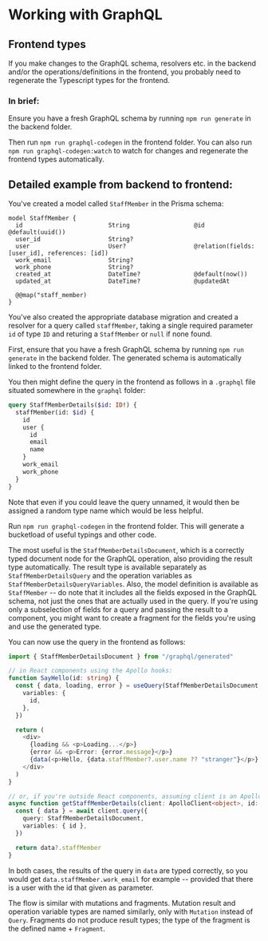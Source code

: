 # Working with GraphQL

## Frontend types

If you make changes to the GraphQL schema, resolvers etc. in the backend and/or the operations/definitions in the frontend, you probably need to regenerate the Typescript types for the frontend.

### In brief:

Ensure you have a fresh GraphQL schema by running `npm run generate` in the backend folder.

Then run `npm run graphql-codegen` in the frontend folder. You can also run `npm run graphql-codegen:watch` to watch for changes and regenerate the frontend types automatically.

## Detailed example from backend to frontend:

You've created a model called `StaffMember` in the Prisma schema:

```prisma
model StaffMember {
  id                        String                  @id @default(uuid())
  user_id                   String?
  user                      User?                   @relation(fields: [user_id], references: [id])
  work_email                String?
  work_phone                String?
  created_at                DateTime?               @default(now())
  updated_at                DateTime?               @updatedAt

  @@map("staff_member)
}
```

You've also created the appropriate database migration and created a resolver for a query called `staffMember`, taking a single required parameter `id` of type `ID` and returing a `StaffMember` or `null` if none found.

First, ensure that you have a fresh GraphQL schema by running `npm run generate` in the backend folder. The generated schema is automatically linked to the frontend folder.

You then might define the query in the frontend as follows in a `.graphql` file situated somewhere in the `graphql` folder:

```graphql
query StaffMemberDetails($id: ID!) {
  staffMember(id: $id) {
    id
    user {
      id
      email
      name
    }
    work_email
    work_phone
  }
}
```

Note that even if you could leave the query unnamed, it would then be assigned a random type name which would be less helpful.

Run `npm run graphql-codegen` in the frontend folder. This will generate a bucketload of useful typings and other code.

The most useful is the `StaffMemberDetailsDocument`, which is a correctly typed document node for the GraphQL operation, also providing the result type automatically. The result type is available separately as `StaffMemberDetailsQuery` and the operation variables as `StaffMemberDetailsQueryVariables`. Also, the model definition is available as `StaffMember` -- do note that it includes all the fields exposed in the GraphQL schema, not just the ones that are actually used in the query. If you're using only a subselection of fields for a query and passing the result to a component, you might want to create a fragment for the fields you're using and use the generated type.

You can now use the query in the frontend as follows:

```typescript
import { StaffMemberDetailsDocument } from "/graphql/generated"

// in React components using the Apollo hooks:
function SayHello(id: string) {
  const { data, loading, error } = useQuery(StaffMemberDetailsDocument, {
    variables: {
      id,
    },
  })

  return (
    <div>
      {loading && <p>Loading...</p>}
      {error && <p>Error: {error.message}</p>}
      {data(<p>Hello, {data.staffMember?.user.name ?? "stranger"}</p>}
    </div>
  )
}

// or, if you're outside React components, assuming client is an ApolloClient instance
async function getStaffMemberDetails(client: ApolloClient<object>, id: string) {
  const { data } = await client.query({
    query: StaffMemberDetailsDocument,
    variables: { id },
  })

  return data?.staffMember
}
```

In both cases, the results of the query in `data` are typed correctly, so you would get `data.staffMember.work_email` for example -- provided that there is a user with the id that given as parameter.

The flow is similar with mutations and fragments. Mutation result and operation variable types are named similarly, only with `Mutation` instead of `Query`. Fragments do not produce result types; the type of the fragment is the defined name + `Fragment`.
